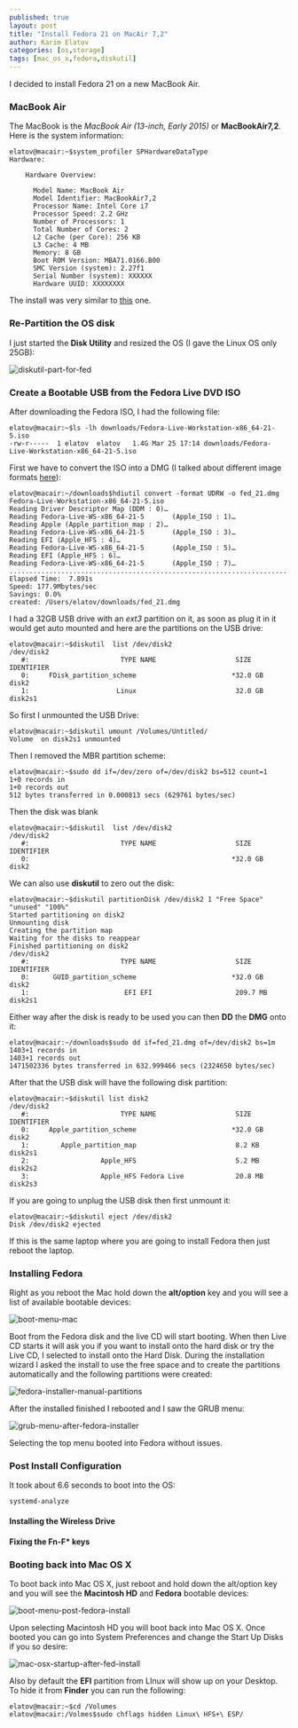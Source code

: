 ```yaml
---
published: true
layout: post
title: "Install Fedora 21 on MacAir 7,2"
author: Karim Elatov
categories: [os,storage]
tags: [mac_os_x,fedora,diskutil]
---
```

I decided to install Fedora 21 on a new MacBook Air.

### MacBook Air

The MacBook is the *MacBook Air (13-inch, Early 2015)* or **MacBookAir7,2**. Here is the system information:

	elatov@macair:~$system_profiler SPHardwareDataType
	Hardware:
	
	    Hardware Overview:
	
	      Model Name: MacBook Air
	      Model Identifier: MacBookAir7,2
	      Processor Name: Intel Core i7
	      Processor Speed: 2.2 GHz
	      Number of Processors: 1
	      Total Number of Cores: 2
	      L2 Cache (per Core): 256 KB
	      L3 Cache: 4 MB
	      Memory: 8 GB
	      Boot ROM Version: MBA71.0166.B00
	      SMC Version (system): 2.27f1
	      Serial Number (system): XXXXXX
	      Hardware UUID: XXXXXXXX

The install was very similar to [this](/2013/08/install-fedora-19-on-mac-book-pro/) one.

### Re-Partition the OS disk

I just started the **Disk Utility** and resized the OS (I gave the Linux OS only 25GB):

![diskutil-part-for-fed](https://googledrive.com/host/0B4vYKT_-8g4IWE9kS2hMMmFuXzg/macair_fed21/diskutil-part-for-fed.png)

### Create a Bootable USB from the Fedora Live DVD ISO
After downloading the Fedora ISO, I had the following file:

	elatov@macair:~$ls -lh downloads/Fedora-Live-Workstation-x86_64-21-5.iso
	-rw-r-----  1 elatov  elatov   1.4G Mar 25 17:14 downloads/Fedora-Live-Workstation-x86_64-21-5.iso
	
First we have to convert the ISO into a DMG (I talked about different image formats [here](/2013/07/decrease-dmg-size-to-fit-on-a-single-layer-dvd/)):

	elatov@macair:~/downloads$hdiutil convert -format UDRW -o fed_21.dmg Fedora-Live-Workstation-x86_64-21-5.iso
	Reading Driver Descriptor Map (DDM : 0)…
	Reading Fedora-Live-WS-x86_64-21-5       (Apple_ISO : 1)…
	Reading Apple (Apple_partition_map : 2)…
	Reading Fedora-Live-WS-x86_64-21-5       (Apple_ISO : 3)…
	Reading EFI (Apple_HFS : 4)…
	Reading Fedora-Live-WS-x86_64-21-5       (Apple_ISO : 5)…
	Reading EFI (Apple_HFS : 6)…
	Reading Fedora-Live-WS-x86_64-21-5       (Apple_ISO : 7)…
	..............................................................................
	Elapsed Time:  7.891s
	Speed: 177.9Mbytes/sec
	Savings: 0.0%
	created: /Users/elatov/downloads/fed_21.dmg
	

I had a 32GB USB drive with an *ext3* partition on it, as soon as plug it in it would get auto mounted and here are the partitions on the USB drive:

	elatov@macair:~$diskutil  list /dev/disk2
	/dev/disk2
	   #:                       TYPE NAME                    SIZE       IDENTIFIER
	   0:     FDisk_partition_scheme                        *32.0 GB    disk2
	   1:                      Linux                         32.0 GB    disk2s1
   

So first I unmounted the USB Drive:

	elatov@macair:~$diskutil umount /Volumes/Untitled/
	Volume  on disk2s1 unmounted 

Then I removed the MBR partition scheme:

	elatov@macair:~$sudo dd if=/dev/zero of=/dev/disk2 bs=512 count=1
	1+0 records in
	1+0 records out
	512 bytes transferred in 0.000813 secs (629761 bytes/sec)

Then the disk was blank

	elatov@macair:~$diskutil  list /dev/disk2
	/dev/disk2
	   #:                       TYPE NAME                    SIZE       IDENTIFIER
	   0:                                                   *32.0 GB    disk2
   
We can also use **diskutil** to zero out the disk:

	elatov@macair:~$diskutil partitionDisk /dev/disk2 1 "Free Space" "unused" "100%"
	Started partitioning on disk2
	Unmounting disk
	Creating the partition map
	Waiting for the disks to reappear
	Finished partitioning on disk2
	/dev/disk2
	   #:                       TYPE NAME                    SIZE       IDENTIFIER
	   0:      GUID_partition_scheme                        *32.0 GB    disk2
	   1:                        EFI EFI                     209.7 MB   disk2s1
   
Either way after the disk is ready to be used you can then **DD** the **DMG** onto it:


	elatov@macair:~/downloads$sudo dd if=fed_21.dmg of=/dev/disk2 bs=1m
	1403+1 records in
	1403+1 records out
	1471502336 bytes transferred in 632.999466 secs (2324650 bytes/sec)

After that the USB disk will have the following disk partition:

	elatov@macair:~$diskutil list disk2
	/dev/disk2
	   #:                       TYPE NAME                    SIZE       IDENTIFIER
	   0:     Apple_partition_scheme                        *32.0 GB    disk2
	   1:        Apple_partition_map                         8.2 KB     disk2s1
	   2:                  Apple_HFS                         5.2 MB     disk2s2
	   3:                  Apple_HFS Fedora Live             20.8 MB    disk2s3
   
If you are going to unplug the USB disk then first unmount it:

	elatov@macair:~$diskutil eject /dev/disk2
	Disk /dev/disk2 ejected

If this is the same laptop where you are going to install Fedora then just reboot the laptop.

### Installing Fedora
Right as you reboot the Mac hold down the **alt/option** key and you will see a list of available bootable devices:

![boot-menu-mac](https://googledrive.com/host/0B4vYKT_-8g4IWE9kS2hMMmFuXzg/macair_fed21/boot-menu-mac.png)

Boot from the Fedora disk and the live CD will start booting. When then Live CD starts it will ask you if you want to install onto the hard disk or try the Live CD, I selected to install onto the Hard Disk. During the installation wizard I asked the install to use the free space and to create the partitions automatically and the following partitions were created:

![fedora-installer-manual-partitions](https://googledrive.com/host/0B4vYKT_-8g4IWE9kS2hMMmFuXzg/macair_fed21/fedora-installer-manual-partitions.png)

After the installed finished I rebooted and I saw the GRUB menu:

![grub-menu-after-fedora-installer](https://googledrive.com/host/0B4vYKT_-8g4IWE9kS2hMMmFuXzg/macair_fed21/grub-menu-after-fedora-installer.png)

Selecting the top menu booted into Fedora without issues.

### Post Install Configuration
It took about 6.6 seconds to boot into the OS:

	systemd-analyze

#### Installing the Wireless Drive

#### Fixing the Fn-F* keys

### Booting back into Mac OS X
To boot back into Mac OS X, just reboot and hold down the alt/option key and you will see the **Macintosh HD** and **Fedora** bootable devices:

![boot-menu-post-fedora-install](https://googledrive.com/host/0B4vYKT_-8g4IWE9kS2hMMmFuXzg/macair_fed21/boot-menu-post-fedora-install.png)

Upon selecting Macintosh HD you will boot back into Mac OS X. Once booted you can go into System Preferences and change the Start Up Disks if you so desire:

![mac-osx-startup-after-fed-install](https://googledrive.com/host/0B4vYKT_-8g4IWE9kS2hMMmFuXzg/macair_fed21/mac-osx-startup-after-fed-install.png)

Also by default the **EFI** partition from LInux will show up on your Desktop. To hide it from **Finder** you can run the following:

	elatov@macair:~$cd /Volumes
	elatov@macair:/Volmes$sudo chflags hidden Linux\ HFS+\ ESP/
